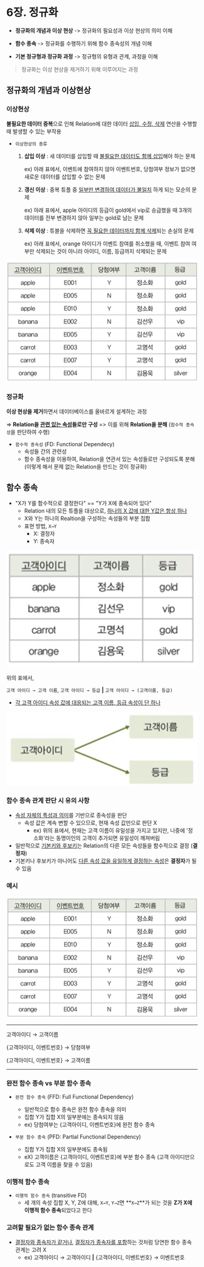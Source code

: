 # 6장. 정규화

- **정규화의 개념과 이상 현상** -> 정규화의 필요성과 이상 현상의 의미 이해

- **함수 종속** -> 정규화를 수행하기 위해 함수 종속성의 개념 이해

- **기본 정규형과 정규화 과정** -> 정규형의 유형과 관계, 과정을 이해

> 정규화는 이상 현상을 제거하기 위해 이루어지는 과정



## 정규화의 개념과 이상현상

### 이상현상

**불필요한 데이터 중복**으로 인해 Relation에 대한 데이터 <u>삽입, 수정, 삭제</u> 연산을 수행할 때 발생할 수 있는 부작용



- `이상현상의 종류`

  1. **삽입 이상** : 새 데이터를 삽입할 때 <u>불필요한 데이터도 함께 삽입</u>해야 하는 문제

     ex) 아래 표에서, 이벤트에 참여하지 않아 이벤트번호, 당첨여부 정보가 없으면 새로운 데이터를 삽입할 수 없는 문제

     

  2. **갱신 이상** : 중복 튜플 중 <u>일부만 변경하여 데이터가 불일치</u> 하게 되는 모순의 문제

     ex) 아래 표에서, apple 아이디의 등급이 gold에서 vip로 승급했을 때 3개의 데이터를 전부 변경하지 않아 일부는 gold로 남는 문제

     

  3. **삭제 이상** : 튜블을 삭제하면 <u>꼭 필요한 데이터까지 함께 삭제</u>되는 손실의 문제

     ex) 아래 표에서, orange 아이디가 이벤트 참여를 취소했을 때, 이벤트 참여 여부만 삭제되는 것이 아니라 아이디, 이름, 등급까지 삭제되는 문제

     

![1image-20210425122634999](./08_anomaly_FD/image-20210425122634999.png)



### 정규화

**이상 현상을 제거**하면서 데이터베이스를 올바르게 설계하는 과정

=> **Relation을 <u>관련 있는 속성</u>들로만 구성** => 이를 위해 **Relation을 분해** (`함수적 종속성`을 판단하여 수행)



- `함수적 종속성` (FD: Functional Dependecy)
  - 속성들 간의 관련성
  - 함수 종속성을 이용하여, Relation을 연관서 있는 속성들로만 구성되도록 분해 (이렇게 해서 문제 없는 Relation을 만드는 것이 정규화)



## 함수 종속

- "X가 Y를 함수적으로 결정한다" == "Y가 X에 종속되어 있다" 
  - Relation 내의 모든 튜플을 대상으로, <u>하나의 X 값에 대한 Y값은 항상 하나</u>
  - X와 Y는 하나의 Realtion을 구성하는 속성들의 부분 집합
  - 표현 방법, `X→Y`
    - X: 결정자
    - Y: 종속자



![image-20210425124027417](./08_anomaly_FD/image-20210425124027417.png)

위의 표에서,

`고객 아이디 → 고객 이름`, `고객 아이디 → 등급` **|** `고객 아이디 → (고객이름, 등급)`

- <u>각 고객 아이디 속성 값에 대응되는 고객 이름, 등급 속성이 단 하나</u>

![image-20210425124402026](./08_anomaly_FD/image-20210425124402026.png)



### 함수 종속 관계 판단 시 유의 사항

- <u>속성 자체의 특성과 의미</u>를 기반으로 종속성을 판단
  - 속성 값은 계속 변할 수 있으므로, 현재 속성 값만으로 판단 X
    - ex) 위의 표에서, 현재는 고객 이름이 유일성을 가지고 있지만, 나중에 '정소화'라는 동명이인의 고객이 추가되면 유일성이 깨져버림
- 일반적으로 <u>기본키와 후보키</u>는 Relation의 다른 모든 속성들을 함수적으로 결정 (**결정자**)
- 기본키나 후보키가 아니어도 <u>다른 속성 값을 유일하게 결정하는 속성</u>은 **결정자**가 될 수 있음



### 예시

![1image-20210425122634999](./08_anomaly_FD/image-20210425122634999.png)

---

고객아이디 → 고객이름

{고객아이디, 이벤트번호} → 당첨여부

{고객아이디, 이벤트번호} → 고객이름

---



### 완전 함수 종속 vs 부분 함수 종속

- `완전 함수 종속` (FFD: Full Functional Dependency)
  - 일반적으로 함수 종속은 완전 함수 종속을 의미
  - 집합 Y가 집합 X의 일부분에는 종속되지 않음
  - ex) 당첨여부는 {고객아이디, 이벤트번호}에 완전 함수 종속



- `부분 함수 종속` (PFD: Partial Functional Dependency)

  - 집합 Y가 집합 X의 일부분에도 종속됨
  - eX) 고객이름은 {고객아이디, 이벤트번호}에 부분 함수 종속 (고객 아이디만으로도 고객 이름을 찾을 수 있음)

  

### 이행적 함수 종속

- `이행적 함수 종속` (transitive FD)
  - 세 개의 속성 집합 X, Y, Z에 대해, `X→Y`, `Y→Z`면 **`X→Z`**가 되는 것을 **Z가 X에 이행적 함수 종속**되었다고 한다



### 고려할 필요가 없는 함수 종속 관계

- <u>결정자와 종속자가 같거나</u>, <u>결정자가 종속자를 포함</u>하는 것처럼 당연한 함수 종속 관계는 고려 X
  - ex) 고객아이디 → 고객아이디 **|** {고객아이디, 이벤트번호} → 이벤트번호
